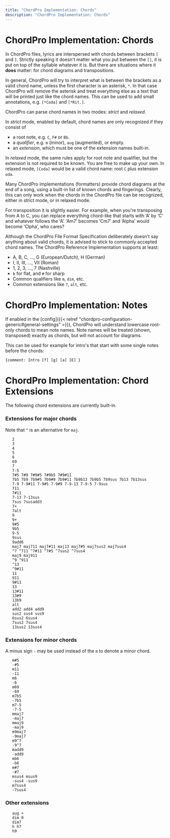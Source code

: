 ```yaml
---
title: "ChordPro Implementation: Chords"
description: "ChordPro Implementation: Chords"
---
```


# ChordPro Implementation: Chords

In ChordPro files, lyrics are interspersed with chords between
brackets `[` and `]`. Strictly speaking it doesn't matter what you put
between the `[]`, it is put on top of the syllable whatever it is. But
there are situations where it **does** matter: for chord diagrams and
transpositions.

In general, ChordPro will try to interpret what is between the
brackets as a valid chord name, unless the first character is an
asterisk, `*`. In that case ChordPro will remove the asterisk and
treat everything else as a text that will be printed just like the
chord names. This can be used to add small annotations, e.g. `[*Coda]`
and `[*Rit.]`.

ChordPro can parse chord names in two modes: _strict_ and _relaxed_.

In _strict_ mode, enabled by default, chord names are only recognized
if they consist of
* a root note, e.g. `C`, `F#` or `Bb`.
* a _qualifier_, e.g. `m` (minor), `aug` (augmented), or empty.
* an _extension_, which must be one of the extension names built-in.

In _relaxed_ mode, the same rules apply for root note and qualifier,
but the extension is not required to be known. You are free to make up
your own. In relaxed mode, `[Coda]` would be a valid chord name: root
`C` plus extension `oda`.

Many ChordPro implementations (formatters) provide chord diagrams at
the end of a song, using a built-in list of known chords and
fingerings. Clearly, this can only work when the chords in the
ChordPro file can be recognized, either in strict mode, or in relaxed
mode.

For transposition it is slightly easier. For example, when you're
transposing from A to C, you can replace everything chord-like that
starts with ‘A’ by ‘C’ and whatever follows the ‘A’. ‘Am7’ becomes
‘Cm7’ and ‘Alpha’ would become ‘Clpha’, who cares?

Although the ChordPro File Format Specification deliberately doesn't
say anything about valid chords, it is advised to stick to commonly
accepted chord names. The ChordPro Reference Implementation
supports at least:

* A, B, C, …, G (European/Dutch), H (German)
* I, II, III, …, VII (Roman)
* 1, 2, 3, …, 7 (Nashville)
* `b` for flat, and `#` for sharp
* Common qualifiers like `m`, `dim`, etc.
* Common extensions like `7`, `alt`, etc.

# ChordPro Implementation: Notes

If enabled in the [config]({{< relref "chordpro-configuration-generic#general-settings" >}}), ChordPro will understand lowercase root-only
chords to mean note names. Note names will be treated (shown,
transposed) exactly as chords, but will not account for diagrams. 

This can be used for example for intro's that start with some single
notes before the chords:

````
{comment: Intro [f] [g] [a] [E] }
````

# ChordPro Implementation: Chord Extensions

The following chord extensions are currently built-in.

### Extensions for major chords

Note that `^` is an alternative for `maj`.

````
   2
   3
   4
   5
   6
   69
   7
   7-5
   7#5 7#9 7#9#5 7#9b5 7#9#11
   7b5 7b9 7b9#5 7b9#9 7b9#11 7b9b13 7b9b5 7b9sus 7b13 7b13sus
   7-9 7-9#11 7-9#5 7-9#9 7-9-13 7-9-5 7-9sus
   711
   7#11
   7-13 7-13sus
   7sus 7susadd3
   7+
   7alt
   9
   9+
   9#5
   9b5
   9-5
   9sus
   9add6
   maj7 maj711 maj7#11 maj13 maj7#5 maj7sus2 maj7sus4
   ^7 ^711 ^7#11 ^7#5 ^7sus2 ^7sus4
   maj9 maj911
   ^9 ^911
   ^13
   ^9#11
   11
   911
   9#11
   13
   13#11
   13#9
   13b9
   alt
   add2 add4 add9
   sus2 sus4 sus9
   6sus2 6sus4
   7sus2 7sus4
   13sus2 13sus4
````
### Extensions for minor chords

A minus sign `-` may be used instead of the `m` to denote a minor
chord.
````
   m#5
   -#5
   m11
   -11
   m6
   -6
   m69
   -69
   m7b5
   -7b5
   m7-5
   -7-5
   mmaj7
   -maj7
   mmaj9
   -maj9
   m9maj7
   -9maj7
   m9^7
   -9^7
   madd9
   -add9
   mb6
   -b6
   m#7
   -#7
   msus4 msus9
   -sus4 -sus9
   m7sus4
   -7sus4
````
### Other extensions
````
   aug +
   dim 0
   dim7
   h h7
   h9
````
